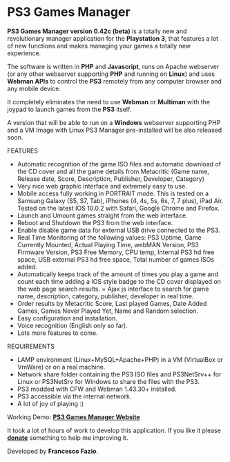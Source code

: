 # PS3 Games Manager

<b>PS3 Games Manager version 0.42c (beta)</b> is a totally new and revolutionary manager application for the <b>Playstation 3</b>, that features a lot of new functions and makes managing your games a totally new experience.

The software is written in <b>PHP</b> and <b>Javascript</b>, runs on Apache webserver (or any other webserver supporting <b>PHP</b> and running on <b>Linux</b>) and uses <b>Webman APIs</b> to control the <b>PS3</b> remotely from any computer browser and any mobile device.

It completely eliminates the need to use <b>Webman</b> or <b>Multiman</b> with the joypad to launch games from the <b>PS3</b> itself.

A version that will be able to run on a <b>Windows</b> webserver supporting PHP and a VM Image with Linux PS3 Manager pre-installed will be also released soon.

FEATURES



- Automatic recognition of the game ISO files and automatic download of the CD cover and all the game details from Metacritic (Game name, Release date, Score, Description, Publisher, Developer, Category)
- Very nice web graphic interface and extremely easy to use.
- Mobile access fully working in PORTRAIT mode. This is tested on a Samsung Galaxy (S5, S7, Tab), iPhones (4, 4s, 5s, 6s, 7, 7 plus), iPad Air. Tested on the latest IOS 10.0.2 with Safari, Google Chrome and Firefox.
- Launch and Umount games straight from the web interface.
- Reboot and Shutdown the PS3 from the web interface.
- Enable disable game data for external USB drive connected to the PS3.
- Real Time Monitoring of the following values:
  PS3 Uptime, Game Currently Mounted, Actual Playing Time, webMAN Version, PS3 Firmware Version, PS3 Free Memory, CPU temp, Internal PS3 hd free space, USB external PS3 hd free space, Total number of games ISOs added.
- Automatically keeps track of the amount of times you play a game and count each time adding a IOS style badge to the CD cover displayed on the web page search results.
= Ajax js interface to search for game name, description, category, publisher, developer in real time.
- Order results by Metacritic Score, Last played Games, Date Added Games, Games Never Played Yet, Name and Random selection.
- Easy configuration and installation.
- Voice recognition (English only so far).
- Lots more features to come.

REQUIREMENTS

- LAMP environment (Linux+MySQL+Apache+PHP) in a VM (VirtualBox or VmWare) or on a real machine.
- Network share folder containing the PS3 ISO files and PS3NetSrv++ for Linux or PS3NetSrv for Windows to share the files with the PS3.
- PS3 modded with CFW and Webman 1.43.30+ installed.
- PS3 accessible via the internal network.
- A lot of joy of playing :)


Working Demo: <b><a href="http://ps3-demo.fazionet.com/index.php" target="_blank">PS3 Games Manager Website</a></b></center>

It took a lot of hours of work to develop this application.
If you like it please <a href="http://ps3-demo.fazionet.com/download.php"><b>donate</b></a> something to help me improving it.

Developed by <b>Francesco Fazio</b>.
